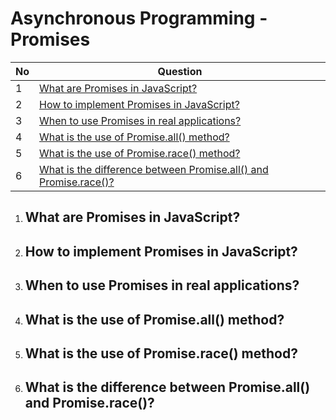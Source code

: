 # Asynchronous Programming - Promises 

|  No  | Question                                                                                      | 
| ---- | ----------------------------------------------------------------------------------------------|
|  1   | [What are Promises in JavaScript?](#what-are-promises-in-javascript)                |
|  2   | [How to implement Promises in JavaScript?](#how-to-implement-promises-in-javascript)                |
|  3   | [When to use Promises in real applications?](#when-to-use-promises-in-real-applications)                |
|  4   | [What is the use of Promise.all() method?](#what-is-the-use-of-promiseall-method)                |
|  5   | [What is the use of Promise.race() method?](#what-is-the-use-of-promiserace-method)                |
|  6   | [What is the difference between Promise.all() and Promise.race()?](#what-is-the-difference-between-promiseall-and-promiserace)                |





1. ## What are Promises in JavaScript?
2. ## How to implement Promises in JavaScript?
3. ## When to use Promises in real applications?
4. ## What is the use of Promise.all() method?
5. ## What is the use of Promise.race() method?
6. ## What is the difference between Promise.all() and Promise.race()?







